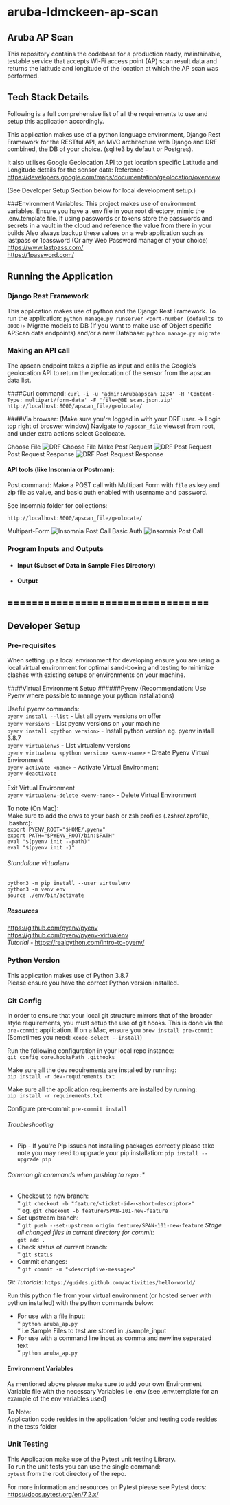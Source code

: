 # aruba-ldmckeen-ap-scan

## Aruba AP Scan
This repository contains the codebase for a production ready, maintainable, testable service that accepts Wi-Fi access point (AP) scan result data and returns the latitude and longitude of the location at which the AP scan was performed.

## Tech Stack Details
Following is a full comprehensive list of all the requirements to use and setup this
application accordingly.

This application makes use of a python language environment, Django Rest Framework for the
RESTful API, an MVC architecture with Django and DRF combined, the DB of your choice.
(sqlite3 by default or Postgres).

It also utilises Google Geolocation API to get location specific Latitude and Longitude
details for the sensor data:
Reference - https://developers.google.com/maps/documentation/geolocation/overview

(See Developer Setup Section below for local development setup.)

###Environment Variables:
This project makes use of environment variables.
Ensure you have a .env file in your root directory, mimic the .env.template file.
If using passwords or tokens store the passwords and secrets in a vault in the cloud
and reference the value from there in your builds
Also always backup these values on a web application such as lastpass or 1password
(Or any Web Password manager of your choice)<br>
https://www.lastpass.com/<br>
https://1password.com/

## Running the Application
### Django Rest Framework
This application makes use of python and the Django Rest Framework.
To run the application:
`python manage.py runserver <port-number (defaults to 8000)>`
Migrate models to DB (If you want to make use of Object specific APScan data endpoints)
and/or a new Database:
`python manage.py migrate`

### Making an API call
The apscan endpoint takes a zipfile as input and calls the Google’s geolocation API to
return the geolocation of the sensor from the apscan data list.

####Curl command:
`curl -i -u 'admin:Arubaapscan_1234' -H 'Content-Type: multipart/form-data' -F 'file=@BE scan.json.zip' http://localhost:8000/apscan_file/geolocate/`

####Via browser:
(Make sure you're logged in with your DRF user. -> Login top right of broswer window)
Navigate to `/apscan_file` viewset from root, and under extra actions select Geolocate.

Choose File
<img src="./resources/DRF/DRF_frontend_browser_choose_file.png" alt="DRF Choose File" title="DRF Choose File" style="">
Make Post Request
<img src="./resources/DRF/DRF_frontend_browser_post_request.png" alt="DRF Post Request" title="DRF Post Request" style="">
Post Request Response
<img src="./resources/DRF/DRF_frontend_browser_post_request_result.png" alt="DRF Post Request Response" title="DRF Post Request Response" style="">


#### API tools (like Insomnia or Postman):
Post command:
Make a POST call with Multipart Form with `file` as key and zip file as value, and
basic auth enabled with username and password.

See Insomnia folder for collections:

`http://localhost:8000/apscan_file/geolocate/`

Multipart-Form
<img src="./resources/insomnia/insomnia_post_call_multipart_form.png" alt="Insomnia Post Call" title="Insomnia Post Call" style="">
Basic Auth
<img src="./resources/insomnia/insomnia_post_call_auth_basic.png" alt="Insomnia Post Call" title="Insomnia Post Call" style="">


### Program Inputs and Outputs
* #### Input (Subset of Data in Sample Files Directory)<br>

* #### Output


## =================================
## Developer Setup
### Pre-requisites
When setting up a local environment for developing ensure you are using a local
virtual environment for optimal sand-boxing and testing to minimize clashes with
existing setups or environments on your machine.

####Virtual Environment Setup
######Pyenv
(Recommendation: Use Pyenv where possible to manage your python installations)

Useful pyenv commands:<br>
`pyenv install --list` - List all pyenv versions on offer<br>
`pyenv versions` - List pyenv versions on your machine<br>
`pyenv install <python version>` - Install python version eg. pyenv install 3.8.7<br>
`pyenv virtualenvs` - List virtualenv versions<br>
`pyenv virtualenv <python version> <venv-name>` - Create Pyenv Virtual Environment<br>
`pyenv activate <name>` - Activate Virtual Environment<br>
`pyenv deactivate`<br>-<br>Exit Virtual Environment<br>
`pyenv virtualenv-delete <venv-name>` - Delete Virtual Environment<br>

To note (On Mac):<br>
Make sure to add the envs to your bash or zsh profiles (.zshrc/.zprofile, .bashrc):<br>
`export PYENV_ROOT="$HOME/.pyenv"`<br>
`export PATH="$PYENV_ROOT/bin:$PATH"`<br>
`eval "$(pyenv init --path)"`<br>
`eval "$(pyenv init -)"`

###### Standalone virtualenv
`python3 -m pip install --user virtualenv`<br>
`python3 -m venv env`<br>
`source ./env/bin/activate`

##### Resources
https://github.com/pyenv/pyenv<br>
https://github.com/pyenv/pyenv-virtualenv<br>
*Tutorial* - https://realpython.com/intro-to-pyenv/

### Python Version
This application makes use of Python 3.8.7<br>
Please ensure you have the correct Python version installed.

### Git Config
In order to ensure that your local git structure mirrors that of the broader style
requirements, you must setup the use of git hooks. This is done via the `pre-commit`
application. If on a Mac, ensure you `brew install pre-commit` (Sometimes you need: `xcode-select --install`)

Run the following configuration in your local repo instance:<br>
`git config core.hooksPath .githooks`

Make sure all the dev requirements are installed by running:<br>
`pip install -r dev-requirements.txt`

Make sure all the application requirements are installed by running:<br>
`pip install -r requirements.txt`

Configure pre-commit
`pre-commit install`

###### Troubleshooting
* Pip - If you're Pip issues not installing packages correctly please take note you may need to upgrade your pip installation:
`pip install --upgrade pip`

###### Common git commands when pushing to repo :*<br>
* Checkout to new branch:
<br>* `git checkout -b "feature/<ticket-id>-<short-descriptor>"`
<br>* eg. `git checkout -b feature/SPAN-101-new-feature`
* Set upstream branch:
<br>* `git push --set-upstream origin feature/SPAN-101-new-feature`
*Stage all changed files in current directory for commit:
<br>* `git add .`
* Check status of current branch:
<br>* `git status`
* Commit changes:
<br>* `git commit -m "<descriptive-message>"`

*Git Tutorials*:
`https://guides.github.com/activities/hello-world/`


Run this python file from your virtual environment (or hosted server with python installed)
with the python commands below:<br>
* For use with a file input:
<br>* `python aruba_ap.py`
<br>* i.e Sample Files to test are stored in ./sample_input
* For use with a command line input as comma and newline seperated text
<br>* `python aruba_ap.py`

#### Environment Variables
As mentioned above please make sure to add your own Environment Variable file with the
necessary Variables i.e .env
(see .env.template for an example of the env variables used)

To Note:<br>
Application code resides in the application folder and
testing code resides in the tests folder

### Unit Testing
This Application make use of the Pytest unit testing Library.<br>
To run the unit tests you can use the single command:<br>
`pytest` from the root directory of the repo.

For more information and resources on Pytest please see Pytest docs:
https://docs.pytest.org/en/7.2.x/
